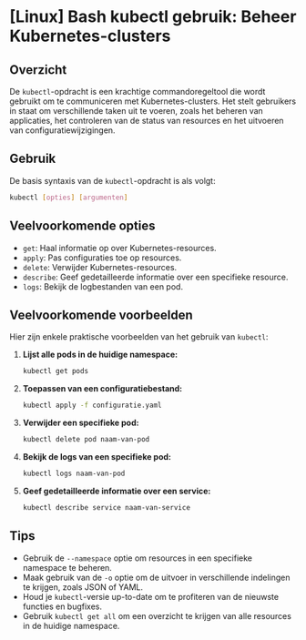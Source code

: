 # [Linux] Bash kubectl gebruik: Beheer Kubernetes-clusters

## Overzicht
De `kubectl`-opdracht is een krachtige commandoregeltool die wordt gebruikt om te communiceren met Kubernetes-clusters. Het stelt gebruikers in staat om verschillende taken uit te voeren, zoals het beheren van applicaties, het controleren van de status van resources en het uitvoeren van configuratiewijzigingen.

## Gebruik
De basis syntaxis van de `kubectl`-opdracht is als volgt:

```bash
kubectl [opties] [argumenten]
```

## Veelvoorkomende opties
- `get`: Haal informatie op over Kubernetes-resources.
- `apply`: Pas configuraties toe op resources.
- `delete`: Verwijder Kubernetes-resources.
- `describe`: Geef gedetailleerde informatie over een specifieke resource.
- `logs`: Bekijk de logbestanden van een pod.

## Veelvoorkomende voorbeelden
Hier zijn enkele praktische voorbeelden van het gebruik van `kubectl`:

1. **Lijst alle pods in de huidige namespace:**
   ```bash
   kubectl get pods
   ```

2. **Toepassen van een configuratiebestand:**
   ```bash
   kubectl apply -f configuratie.yaml
   ```

3. **Verwijder een specifieke pod:**
   ```bash
   kubectl delete pod naam-van-pod
   ```

4. **Bekijk de logs van een specifieke pod:**
   ```bash
   kubectl logs naam-van-pod
   ```

5. **Geef gedetailleerde informatie over een service:**
   ```bash
   kubectl describe service naam-van-service
   ```

## Tips
- Gebruik de `--namespace` optie om resources in een specifieke namespace te beheren.
- Maak gebruik van de `-o` optie om de uitvoer in verschillende indelingen te krijgen, zoals JSON of YAML.
- Houd je `kubectl`-versie up-to-date om te profiteren van de nieuwste functies en bugfixes.
- Gebruik `kubectl get all` om een overzicht te krijgen van alle resources in de huidige namespace.